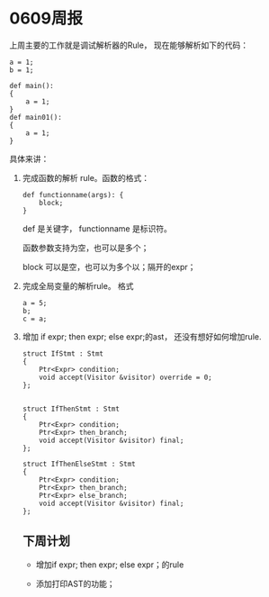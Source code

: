 # 0609周报

上周主要的工作就是调试解析器的Rule， 现在能够解析如下的代码：

```sy
a = 1;
b = 1;

def main():
{
    a = 1;
}
def main01():
{
    a = 1;
}
```

具体来讲：

1. 完成函数的解析 rule。函数的格式：

   ```bison
   def functionname(args): {
       block;
   }
   ```

   def 是关键字， functionname 是标识符。

   函数参数支持为空，也可以是多个；

   block 可以是空，也可以为多个以；隔开的expr；

2. 完成全局变量的解析rule。 格式

   ```bison
   a = 5;
   b;
   c = a;
   ```

3. 增加 if expr; then expr; else expr;的ast， 还没有想好如何增加rule.

   ```bison
   struct IfStmt : Stmt
   {
       Ptr<Expr> condition;
       void accept(Visitor &visitor) override = 0;
   };
   
   
   struct IfThenStmt : Stmt
   {
       Ptr<Expr> condition;
       Ptr<Expr> then_branch;
       void accept(Visitor &visitor) final;
   };
   
   struct IfThenElseStmt : Stmt
   {
       Ptr<Expr> condition;
       Ptr<Expr> then_branch;
       Ptr<Expr> else_branch;
       void accept(Visitor &visitor) final;
   };
   ```

   ## 下周计划

   - 增加if expr; then expr; else expr；的rule

   - 添加打印AST的功能；